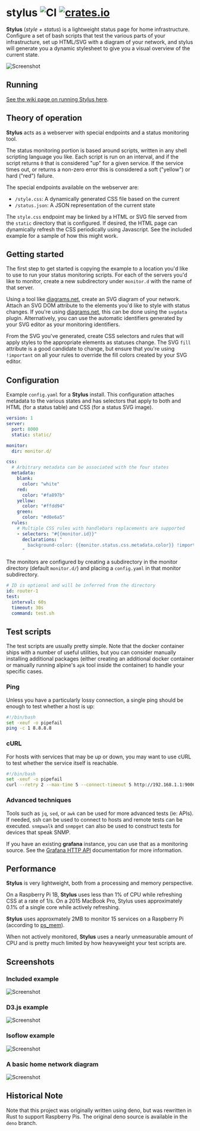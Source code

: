 # stylus ![CI](https://github.com/mmastrac/stylus/workflows/CI/badge.svg?branch=master) [![crates.io](https://img.shields.io/crates/v/stylus.svg)](https://crates.io/crates/stylus)

**Stylus** (_style + status_) is a lightweight status page for home
infrastructure. Configure a set of bash scripts that test the various parts of
your infrastructure, set up HTML/SVG with a diagram of your network, and stylus
will generate you a dynamic stylesheet to give you a visual overview of the
current state.

![Screenshot](docs/screenshot-4.png)

[diagrams.net]: https://app.diagrams.net/?splash=0&p=svgdata

## Running

[See the wiki page on running Stylus here](https://github.com/mmastrac/stylus/wiki/Running-Stylus).

## Theory of operation

**Stylus** acts as a webserver with special endpoints and a status monitoring
tool.

The status monitoring portion is based around scripts, written in any shell
scripting language you like. Each script is run on an interval, and if the
script returns `0` that is considered "up" for a given service. If the service
times out, or returns a non-zero error this is considered a soft ("yellow") or
hard ("red") failure.

The special endpoints available on the webserver are:

- `/style.css`: A dynamically generated CSS file based on the current
- `/status.json`: A JSON representation of the current state

The `style.css` endpoint may be linked by a HTML or SVG file served from the
`static` directory that is configured. If desired, the HTML page can dynamically
refresh the CSS periodically using Javascript. See the included example for a
sample of how this might work.

## Getting started

The first step to get started is copying the example to a location you'd like to
use to run your status monitoring scripts. For each of the servers you'd like to
monitor, create a new subdirectory under `monitor.d` with the name of that
server.

Using a tool like [diagrams.net], create an SVG diagram of your network. Attach
an SVG DOM attribute to the elements you'd like to style with status changes. If
you're using [diagrams.net], this can be done using the `svgdata` plugin.
Alternatively, you can use the automatic identifiers generated by your SVG
editor as your monitoring identifiers.

From the SVG you've generated, create CSS selectors and rules that will apply
styles to the appropriate elements as statuses change. The SVG `fill` attribute
is a good candidate to change, but ensure that you're using `!important` on all
your rules to override the fill colors created by your SVG editor.

## Configuration

Example `config.yaml` for a **Stylus** install. This configuration attaches
metadata to the various states and has selectors that apply to both and HTML
(for a status table) and CSS (for a status SVG image).

```yaml
version: 1
server:
  port: 8000
  static: static/

monitor:
  dir: monitor.d/

css:
  # Arbitrary metadata can be associated with the four states
  metadata:
    blank:
      color: "white"
    red:
      color: "#fa897b"
    yellow:
      color: "#ffdd94"
    green:
      color: "#d0e6a5"
  rules:
    # Multiple CSS rules with handlebars replacements are supported
    - selectors: "#{{monitor.id}}"
      declarations: "
        background-color: {{monitor.status.css.metadata.color}} !important;
      "
```

The monitors are configured by creating a subdirectory in the monitor directory
(default `monitor.d/`) and placing a `config.yaml` in that monitor subdirectory.

```yaml
# ID is optional and will be inferred from the directory
id: router-1
test:
  interval: 60s
  timeout: 30s
  command: test.sh
```

## Test scripts

The test scripts are usually pretty simple. Note that the docker container ships
with a number of useful utilities, but you can consider manually installing
additional packages (either creating an additional docker container or manually
running alpine's `apk` tool inside the container) to handle your specific cases.

### Ping

Unless you have a particularly lossy connection, a single ping should be enough
to test whether a host is up:

```bash
#!/bin/bash
set -xeuf -o pipefail
ping -c 1 8.8.8.8
```

### cURL

For hosts with services that may be up or down, you may want to use cURL to test
whether the service itself is reachable.

```bash
#!/bin/bash
set -xeuf -o pipefail
curl --retry 2 --max-time 5 --connect-timeout 5 http://192.168.1.1:9000
```

### Advanced techniques

Tools such as `jq`, `sed`, or `awk` can be used for more advanced tests (ie:
APIs). If needed, ssh can be used to connect to hosts and remote tests can be
executed. `snmpwalk` and `snmpget` can also be used to construct tests for
devices that speak SNMP.

If you have an existing **grafana** instance, you can use that as a monitoring
source. See the [Grafana HTTP
API](https://grafana.com/docs/grafana/latest/developers/http_api/) documentation
for more information.

## Performance

**Stylus** is very lightweight, both from a processing and memory perspective.

On a Raspberry Pi 1B, **Stylus** uses less than 1% of CPU while refreshing CSS
at a rate of 1/s. On a 2015 MacBook Pro, Stylus uses approximately 0.1% of a
single core while actively refreshing.

**Stylus** uses approxmately 2MB to monitor 15 services on a Raspberry Pi
(according to
[ps_mem](https://raw.githubusercontent.com/pixelb/ps_mem/master/ps_mem.py)).

When not actively monitored, **Stylus** uses a nearly unmeasurable amount of CPU
and is pretty much limited by how heavyweight your test scripts are.

## Screenshots

### Included example

![Screenshot](docs/screenshot-1.png)

### D3.js example

![Screenshot](docs/screenshot-3.png)

### Isoflow example

![Screenshot](docs/screenshot-4.png)

### A basic home network diagram

![Screenshot](docs/screenshot-2.png)

[diagrams.net]: https://app.diagrams.net/?splash=0&p=svgdata

## Historical Note

Note that this project was originally written using deno, but was rewritten in
Rust to support Raspberry Pis. The original deno source is available in the
`deno` branch.
